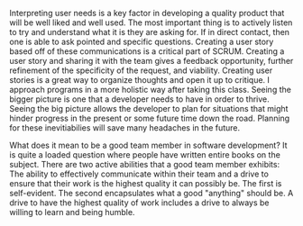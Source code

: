 Interpreting user needs is a key factor in developing a quality product that will be well liked and well used. The most important thing is to actively listen to try and understand what it is they are asking for. 
If in direct contact, then one is able to ask pointed and specific questions. Creating a user story based off of these communications is a critical part of SCRUM. Creating a user story and sharing it with the team
gives a feedback opportunity, further refinement of the specificity of the request, and viability. Creating user stories is a great way to organize thoughts and open it up to critique. I approach programs in a more 
holistic way after taking this class. Seeing the bigger picture is one that a developer needs to have in order to thrive. Seeing the big picture allows the developer to plan for situations that might hinder progress
in the present or some future time down the road. Planning for these inevitiabilies will save many headaches in the future. 

What does it mean to be a good team member in software development? It is quite a loaded question where people have written entire books on the subject. There are two active abilities that a good team member exhibits:
The ability to effectively communicate within their team and a drive to ensure that their work is the highest quality it can possibly be. The first is self-evident. The second encapsulates what a good "anything" should be.
A drive to have the highest quality of work includes a drive to always be willing to learn and being humble. 

